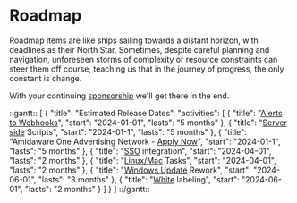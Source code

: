 # Roadmap

Roadmap items are like ships sailing towards a distant horizon, with deadlines as their North Star. Sometimes, despite careful planning and navigation, unforeseen storms of complexity or resource constraints can steer them off course, teaching us that in the journey of progress, the only constant is change.

With your continuing [sponsorship](sponsor.md#sponsor-with-stripe-or-paypal) we'll get there in the end.

::gantt::
[
    {
        "title": "Estimated Release Dates",
        "activities": [
            {
                "title": "[Alerts to Webhooks](https://github.com/amidaware/tacticalrmm/issues/1222)",
                "start": "2024-01-01",
                "lasts": "5 months"
            },
            {
                "title": "[Server side](https://github.com/amidaware/tacticalrmm/issues/1316) Scripts",
                "start": "2024-01-1",
                "lasts": "5 months"
            },
            {
                "title": "Amidaware One Advertising Network - [Apply Now](https://www.youtube.com/watch?v=dQw4w9WgXcQ)",
                "start": "2024-01-1",
                "lasts": "5 months"
            },
            {
                "title": "[SSO](https://github.com/amidaware/tacticalrmm/issues/508) integration",
                "start": "2024-04-01",
                "lasts": "2 months"
            },
            {
                "title": "[Linux/Mac](https://github.com/amidaware/tacticalrmm/discussions/1692) Tasks",
                "start": "2024-04-01",
                "lasts": "2 months"
            },
            {
                "title": "[Windows Update](https://github.com/amidaware/tacticalrmm/issues/1188) Rework",
                "start": "2024-06-01",
                "lasts": "3 months"
            },
            {
                "title": "[White](https://github.com/amidaware/tacticalrmm/issues/463) labeling",
                "start": "2024-06-01",
                "lasts": "2 months"
            }
        ]
    }
]
::/gantt::
